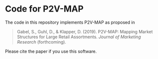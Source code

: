 # Code for P2V-MAP

The code in this repository implements P2V-MAP as proposed in

> Gabel, S., Guhl, D., & Klapper, D. (2019). P2V-MAP: Mapping Market Structures for Large Retail Assortments. *Journal of Marketing Research* (forthcoming).

Please cite the paper if you use this software.

